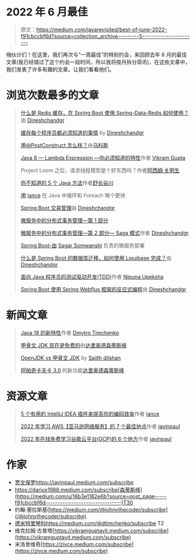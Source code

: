 # 2022 年 6 月最佳

> 原文：<https://medium.com/javarevisited/best-of-june-2022-f91cbccbf6d?source=collection_archive---------5----------------------->

嗨伙计们！在这里，我们再次与“一周最佳”的特别约会，来回顾去年 6 月的最佳文章(我已经错过了这个约会一段时间，所以我将按月拆分简讯)，在这些文章中，我们发表了许多有趣的文章。让我们看看他们。

# 浏览次数最多的文章

> [什么是 Redis 缓存，在 Spring Boot 使用 Spring-Data-Redis 如何使用？](/javarevisited/what-is-redis-cache-and-how-to-use-it-in-spring-boot-using-spring-data-redis-d5ef9967f9e)由 [Dineshchandgr](https://medium.com/u/bc7e14e8bd25?source=post_page-----f91cbccbf6d--------------------------------)
> 
> [缓存每个程序员都必须知道的事情](/javarevisited/caching-things-every-programmer-must-know-28d4a7e8b9b1) by [Dineshchandgr](https://medium.com/u/bc7e14e8bd25?source=post_page-----f91cbccbf6d--------------------------------)
> 
> [用@PostConstruct 怎么样？](/javarevisited/how-about-postconstruct-40fe1297e70d)由[马科斯](https://medium.com/u/b924bbd5a18f?source=post_page-----f91cbccbf6d--------------------------------)
> 
> [Java 8 — Lambda Expression —你必须知道的特性](/javarevisited/java-8-lambda-expression-the-feature-that-you-must-know-8e7f91186175)作者 [Vikram Gupta](https://medium.com/u/7a980d8abe25?source=post_page-----f91cbccbf6d--------------------------------)
> 
> Project Loom 之后，请求线程模型是个好东西吗？作者[阿西姆·关明生](https://medium.com/u/3d28c8f9077d?source=post_page-----f91cbccbf6d--------------------------------)
> 
> [你不知道的 5 个 Java 方法](/javarevisited/5-java-methods-you-dont-know-about-56a36e4c45fa)作者[舒长谷川](https://medium.com/u/418ba003121?source=post_page-----f91cbccbf6d--------------------------------)
> 
> [用](/javarevisited/which-is-faster-for-loop-or-foreach-in-java-aaf1d65154e1) [lance](https://medium.com/u/8720b23e8?source=post_page-----f91cbccbf6d--------------------------------) 在 Java 中循环和 Foreach 哪个更快
> 
> [Spring Boot 交易管理](/javarevisited/transaction-management-in-spring-boot-eb01e20b21fe)由 [Dineshchandgr](https://medium.com/u/bc7e14e8bd25?source=post_page-----f91cbccbf6d--------------------------------)
> 
> [微服务中的分布式事务管理—第 1 部分](/javarevisited/distributed-transaction-management-in-microservices-part-1-bb7dc1fbee9f)
> 
> [微服务中的分布式事务管理—第 2 部分— Saga 模式](/javarevisited/distributed-transaction-management-in-microservices-part-2-saga-pattern-53808a55e641)作者 [Dineshchandgr](https://medium.com/u/bc7e14e8bd25?source=post_page-----f91cbccbf6d--------------------------------)
> 
> [Spring Boot-由](/javarevisited/spring-boot-microservice-deployment-with-docker-28f539928ce7) [Sagar Somwanshi](https://medium.com/u/e7e145147c69?source=post_page-----f91cbccbf6d--------------------------------) 负责的微服务部署
> 
> [什么是 Spring Boot 的数据库迁移，如何使用 Liquibase 完成？](/javarevisited/what-is-database-migration-in-spring-boot-and-how-it-is-done-using-liquibase-bd5cad981862)由 [Dineshchandgr](https://medium.com/u/bc7e14e8bd25?source=post_page-----f91cbccbf6d--------------------------------)
> 
> [面向 Java 程序员的测试驱动开发(TDD)](/javarevisited/test-driven-development-tdd-for-java-programmers-cb73878afdde)作者 [Nipuna Upeksha](https://medium.com/u/f987c1d6b46a?source=post_page-----f91cbccbf6d--------------------------------)
> 
> [Spring Boot 使用 Spring Webflux 框架的反应式编程](/javarevisited/reactive-programming-in-spring-boot-using-spring-webflux-framework-276bafd384f6)由 [Dineshchandgr](https://medium.com/u/bc7e14e8bd25?source=post_page-----f91cbccbf6d--------------------------------)

# 新闻文章

> [Java 18 的新特性](/javarevisited/whats-new-in-java-18-4cce089de100)作者 [Dmytro Timchenko](https://medium.com/u/b2ed152fefdb?source=post_page-----f91cbccbf6d--------------------------------)
> 
> [甲骨文 JDK 现在是免费的](/javarevisited/oracle-jdk-now-is-free-1ff0802fa5fb)由[达里奥德森蒂斯峰](https://medium.com/u/16b3e1182e6b?source=post_page-----f91cbccbf6d--------------------------------)
> 
> [OpenJDK vs 甲骨文 JDK](/javarevisited/openjdk-vs-oracle-jdk-6219574f6dfa) by [Sajith dilshan](https://medium.com/u/8e3c7fe382c8?source=post_page-----f91cbccbf6d--------------------------------)
> 
> [阿帕奇卡夫卡 3.0](/javarevisited/apache-kafka-3-0-is-out-5f95f3c02f7e) 的新功能[达里奥德森蒂斯峰](https://medium.com/u/16b3e1182e6b?source=post_page-----f91cbccbf6d--------------------------------)

# 资源文章

> [5 个有用的 IntelliJ IDEA 插件来提高你的编码效率](/javarevisited/5-useful-intellij-idea-plugins-to-improve-your-coding-efficiency-36bc75440477)作者 [lance](https://medium.com/u/8720b23e8?source=post_page-----f91cbccbf6d--------------------------------)
> 
> [2022 年学习 AWS【亚马逊网络服务】的 7 个最佳地点](/javarevisited/7-best-places-to-learn-aws-amazon-web-services-bdcf8dab3c0e)作者 [javinpaul](https://medium.com/u/bb36d8439904?source=post_page-----f91cbccbf6d--------------------------------)
> 
> [2022 年在线免费学习谷歌云平台(GCP)的 6 个地方](/javarevisited/6-best-places-to-learn-google-cloud-platform-gcp-online-for-free-e2559732e96)作者 [javinpaul](https://medium.com/u/bb36d8439904?source=post_page-----f91cbccbf6d--------------------------------)

# 作家

*   [贾文保罗](https://medium.com/u/bb36d8439904?source=post_page-----f91cbccbf6d--------------------------------)https://javinpaul.medium.com/subscribe
*   https://dariux1988.medium.com/subscribe[森蒂斯峰](https://medium.com/u/16b3e1182e6b?source=post_page-----f91cbccbf6d--------------------------------)T30
*   约翰·塞拉斯基[https://medium.com/@johnythecoder/subscribe](/@johnythecoder/subscribe)
*   [德米特里琴科](https://medium.com/u/b2ed152fefdb?source=post_page-----f91cbccbf6d--------------------------------)https://medium.com/@dtimchenko/subscribe T2
*   维克拉姆·古普塔[https://vikramguptavit.medium.com/subscribe](https://vikramguptavit.medium.com/subscribe)
*   米洛舍维奇[https://zivce.medium.com/subscribe](https://zivce.medium.com/subscribe)